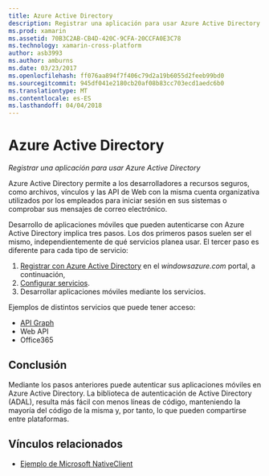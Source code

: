 ```yaml
---
title: Azure Active Directory
description: Registrar una aplicación para usar Azure Active Directory
ms.prod: xamarin
ms.assetid: 70B3C2AB-CB4D-420C-9CFA-20CCFA0E3C78
ms.technology: xamarin-cross-platform
author: asb3993
ms.author: amburns
ms.date: 03/23/2017
ms.openlocfilehash: ff076aa894f7f406c79d2a19b6055d2feeb99bd0
ms.sourcegitcommit: 945df041e2180cb20af08b83cc703ecd1aedc6b0
ms.translationtype: MT
ms.contentlocale: es-ES
ms.lasthandoff: 04/04/2018
---
```

# <a name="azure-active-directory"></a>Azure Active Directory

_Registrar una aplicación para usar Azure Active Directory_

Azure Active Directory permite a los desarrolladores a recursos seguros, como archivos, vínculos y las API de Web con la misma cuenta organizativa utilizados por los empleados para iniciar sesión en sus sistemas o comprobar sus mensajes de correo electrónico.

Desarrollo de aplicaciones móviles que pueden autenticarse con Azure Active Directory implica tres pasos.
Los dos primeros pasos suelen ser el mismo, independientemente de qué servicios planea usar. El tercer paso es diferente para cada tipo de servicio:

  1. [Registrar con Azure Active Directory](~/cross-platform/data-cloud/active-directory/get-started/register.md) en el *windowsazure.com* portal, a continuación,
  2. [Configurar servicios](~/cross-platform/data-cloud/active-directory/get-started/configure.md).
  3. Desarrollar aplicaciones móviles mediante los servicios.

Ejemplos de distintos servicios que puede tener acceso:

- [API Graph](~/cross-platform/data-cloud/active-directory/graph.md)
- Web API
- Office365


## <a name="conclusion"></a>Conclusión

Mediante los pasos anteriores puede autenticar sus aplicaciones móviles en Azure Active Directory. La biblioteca de autenticación de Active Directory (ADAL), resulta más fácil con menos líneas de código, manteniendo la mayoría del código de la misma y, por tanto, lo que pueden compartirse entre plataformas.



## <a name="related-links"></a>Vínculos relacionados

- [Ejemplo de Microsoft NativeClient](https://github.com/AzureADSamples/NativeClient-MultiTarget-DotNet)
